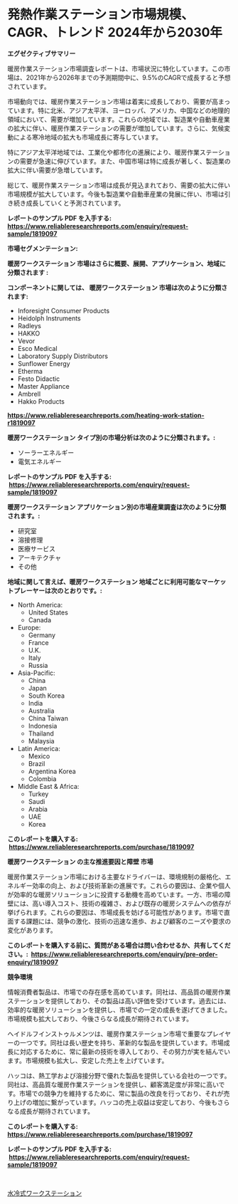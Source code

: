 <p><h1>発熱作業ステーション市場規模、CAGR、トレンド 2024年から2030年</h1></p><p><strong>エグゼクティブサマリー</strong></p>
<p><p>暖房作業ステーション市場調査レポートは、市場状況に特化しています。この市場は、2021年から2026年までの予測期間中に、9.5%のCAGRで成長すると予想されています。</p><p>市場動向では、暖房作業ステーション市場は着実に成長しており、需要が高まっています。特に北米、アジア太平洋、ヨーロッパ、アメリカ、中国などの地理的領域において、需要が増加しています。これらの地域では、製造業や自動車産業の拡大に伴い、暖房作業ステーションの需要が増加しています。さらに、気候変動による寒冷地域の拡大も市場成長に寄与しています。</p><p>特にアジア太平洋地域では、工業化や都市化の進展により、暖房作業ステーションの需要が急速に伸びています。また、中国市場は特に成長が著しく、製造業の拡大に伴い需要が急増しています。</p><p>総じて、暖房作業ステーション市場は成長が見込まれており、需要の拡大に伴い市場規模が拡大しています。今後も製造業や自動車産業の発展に伴い、市場は引き続き成長していくと予測されています。</p></p>
<p><strong>レポートのサンプル PDF を入手する: <a href="https://www.reliableresearchreports.com/enquiry/request-sample/1819097">https://www.reliableresearchreports.com/enquiry/request-sample/1819097</a></strong></p>
<p><strong>市場セグメンテーション:</strong></p>
<p><strong> 暖房ワークステーション 市場はさらに概要、展開、アプリケーション、地域に分類されます :</strong></p>
<p><strong>コンポーネントに関しては、 暖房ワークステーション 市場は次のように分類されます: &nbsp;</strong></p>
<p><ul><li>Inforesight Consumer Products</li><li>Heidolph Instruments</li><li>Radleys</li><li>HAKKO</li><li>Vevor</li><li>Esco Medical</li><li>Laboratory Supply Distributors</li><li>Sunflower Energy</li><li>Etherma</li><li>Festo Didactic</li><li>Master Appliance</li><li>Ambrell</li><li>Hakko Products</li></ul></p>
<p><strong><a href="https://www.reliableresearchreports.com/heating-work-station-r1819097">https://www.reliableresearchreports.com/heating-work-station-r1819097</a></strong></p>
<p><strong> 暖房ワークステーション タイプ別の市場分析は次のように分類されます。:</strong></p>
<p><ul><li>ソーラーエネルギー</li><li>電気エネルギー</li></ul></p>
<p><strong>レポートのサンプル PDF を入手する: &nbsp;<a href="https://www.reliableresearchreports.com/enquiry/request-sample/1819097">https://www.reliableresearchreports.com/enquiry/request-sample/1819097</a></strong></p>
<p><strong> 暖房ワークステーション アプリケーション別の市場産業調査は次のように分類されます。:</strong></p>
<p><ul><li>研究室</li><li>溶接修理</li><li>医療サービス</li><li>アーキテクチャ</li><li>その他</li></ul></p>
<p><strong>地域に関して言えば、暖房ワークステーション 地域ごとに利用可能なマーケットプレーヤーは次のとおりです。:</strong></p>
<p><ul>
    <li>
        North America:
        <ul>
            <li>United States</li>
            <li>Canada</li>
        </ul>
    </li>
    <li>
        Europe:
        <ul>
            <li>Germany</li>
            <li>France</li>
            <li>U.K.</li>
            <li>Italy</li>
            <li>Russia</li>
        </ul>
    </li>
    <li>
        Asia-Pacific:
        <ul>
            <li>China</li>
            <li>Japan</li>
            <li>South Korea</li>
            <li>India</li>
            <li>Australia</li>
            <li>China Taiwan</li>
            <li>Indonesia</li>
            <li>Thailand</li>
            <li>Malaysia</li>
        </ul>
    </li>
    <li>
        Latin America:
        <ul>
            <li>Mexico</li>
            <li>Brazil</li>
            <li>Argentina Korea</li>
            <li>Colombia</li>
        </ul>
    </li>
    <li>
        Middle East & Africa:
        <ul>
            <li>Turkey</li>
            <li>Saudi</li>
            <li>Arabia</li>
            <li>UAE</li>
            <li>Korea</li>
        </ul>
    </li>
    </ul></p>
<p><strong>このレポートを購入する: &nbsp;<a href="https://www.reliableresearchreports.com/purchase/1819097">https://www.reliableresearchreports.com/purchase/1819097</a></strong></p>
<p><strong>暖房ワークステーション の主な推進要因と障壁 市場</strong></p>
<p><p>暖房作業ステーション市場における主要なドライバーは、環境規制の厳格化、エネルギー効率の向上、および技術革新の進展です。これらの要因は、企業や個人が効率的な暖房ソリューションに投資する動機を高めています。一方、市場の障壁には、高い導入コスト、技術の複雑さ、および既存の暖房システムへの依存が挙げられます。これらの要因は、市場成長を妨げる可能性があります。市場で直面する課題には、競争の激化、技術の迅速な進歩、および顧客のニーズや要求の変化があります。</p></p>
<p><strong>このレポートを購入する前に、質問がある場合は問い合わせるか、共有してください。:&nbsp; <a href="https://www.reliableresearchreports.com/enquiry/pre-order-enquiry/1819097">https://www.reliableresearchreports.com/enquiry/pre-order-enquiry/1819097</a></strong></p>
<p><strong>競争環境</strong></p>
<p><p>情報消費者製品は、市場での存在感を高めています。同社は、高品質の暖房作業ステーションを提供しており、その製品は高い評価を受けています。過去には、効率的な暖房ソリューションを提供し、市場での一定の成長を遂げてきました。市場規模も拡大しており、今後さらなる成長が期待されています。</p><p>へイドルフインストゥルメンツは、暖房作業ステーション市場で重要なプレイヤーの一つです。同社は長い歴史を持ち、革新的な製品を提供しています。市場成長に対応するために、常に最新の技術を導入しており、その努力が実を結んでいます。市場規模も拡大し、安定した売上を上げています。</p><p>ハッコは、熱工学および溶接分野で優れた製品を提供している会社の一つです。同社は、高品質な暖房作業ステーションを提供し、顧客満足度が非常に高いです。市場での競争力を維持するために、常に製品の改良を行っており、それが売り上げの増加に繋がっています。ハッコの売上収益は安定しており、今後もさらなる成長が期待されています。</p></p>
<p><strong>このレポートを購入する: &nbsp; <a href="https://www.reliableresearchreports.com/purchase/1819097">https://www.reliableresearchreports.com/purchase/1819097</a></strong></p>
<p><strong>レポートのサンプル PDF を入手する: &nbsp;<a href="https://www.reliableresearchreports.com/enquiry/request-sample/1819097">https://www.reliableresearchreports.com/enquiry/request-sample/1819097</a></strong><strong></strong></p>
<p>&nbsp;</p>
<p><p><a href="https://github.com/RodHoppe07/Market-Research-Report-List-1/blob/main/865058829489.md">水冷式ワークステーション</a></p></p>